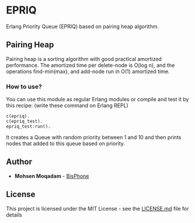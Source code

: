 # EPRIQ

Erlang Priority Queue (EPRIQ) based on pairing heap algorithm.

## Pairing Heap

Pairing heap is a sorting algorithm with good practical amortized performance. The amortized time per delete-node is O(log n), and the operations find-min(max), and add-node run in O(1) amortized time.

### How to use?

You can use this module as regular Erlang modules or compile and test it by this recipe:
(write these command on Erlang REPL)
```
c(epriq).
c(epriq_test).
epriq_test:run().
```
It creates a Queue with random priority between 1 and 10 and then prints nodes that added to this queue based on priority.

## Author

* **Mohsen Moqadam** - [BisPhone](https://bisphone.com/en/home)

## License

This project is licensed under the MIT License - see the [LICENSE.md](LICENSE.md) file for details
